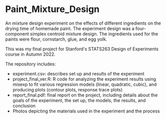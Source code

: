 # Paint_Mixture_Design
An mixture design experiment on the effects of different ingredients on the drying time of homemade paint. The experiment design was a four-component simplex centroid mixture design. The ingredients used for the paints were flour, cornstarch, glue, and egg yolk.

This was my final project for Stanford's STATS263 Design of Experiments course in Autumn 2022.

The repository includes:
* experiment.csv: describes set up and results of the experiment 
* project_final_ver.R: R code for analyzing the experiment results using mixexp to fit various regression models (linear, quadratic, cubic), and producing plots (contour plots, response trace plots)
* report_final.pdf: final report on the project, including details about the goals of the experiment, the set up, the models, the results, and conclusion
* Photos depicting the materials used in the experiment and the process
